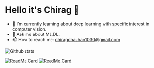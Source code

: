 # Hello it's Chirag 👋

- 🌱 I’m currently learning about deep learning with specific interest in computer vision.
- 💬 Ask me about ML,DL.  
- 📫 How to reach me: chiragchauhan1030@gmail.com

![Github stats](https://github-readme-stats.vercel.app/api?username=ChiragChauhan4579&theme=radical)

[![ReadMe Card](https://github-readme-stats.vercel.app/api/pin/?username=ChiragChauhan4579&repo=Computer-Vision-using-OpenCV)](https://github.com/ChiragChauhan4579/Computer-Vision-using-OpenCV)
[![ReadMe Card](https://github-readme-stats.vercel.app/api/pin/?username=ChiragChauhan4579&repo=Recommender-Systems-using-ML)](https://github.com/ChiragChauhan4579/Recommender-Systems-using-ML)
